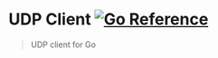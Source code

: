# UDP Client [![Go Reference](https://pkg.go.dev/badge/github.com/vikpe/udpclient.svg)](https://pkg.go.dev/github.com/vikpe/udpclient)
> UDP client for Go
